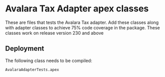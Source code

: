 # Avalara Tax Adapter apex classes

These are files that tests the Avalara Tax adapter.
Add these classes along with adapter classes to achieve 75% code coverage in the package.
These classes work on release version 230 and above

## Deployment

The following class needs to be compiled:

```
AvalaraAdapterTests.apex

```
